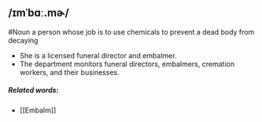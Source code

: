 ## /ɪmˈbɑː.mɚ/ 
#Noun
a person whose job is to use chemicals to prevent a dead body from decaying

- She is a licensed funeral director and embalmer.
- The department monitors funeral directors, embalmers, cremation workers, and their businesses.

##### Related words:
- [[Embalm]]